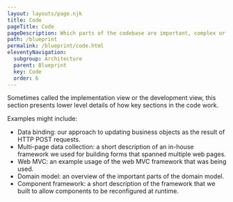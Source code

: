 ```yaml
---
layout: layouts/page.njk
title: Code
pageTitle: Code
pageDescription: Which parts of the codebase are important, complex or significant?
path: /blueprint
permalink: /blueprint/code.html
eleventyNavigation:
  subgroup: Architecture
  parent: Blueprint
  key: Code
  order: 6
---
```


Sometimes called the implementation view or the development view, this section presents lower level details of how key sections in the code work.

Examples might include:

- Data binding: our approach to updating business objects as the result of HTTP POST requests.
- Multi-page data collection: a short description of an in-house framework we used for building forms that spanned multiple web pages.
- Web MVC: an example usage of the web MVC framework that was being used.
- Domain model: an overview of the important parts of the domain model.
- Component framework: a short description of the framework that we built to allow components to be reconfigured at runtime.